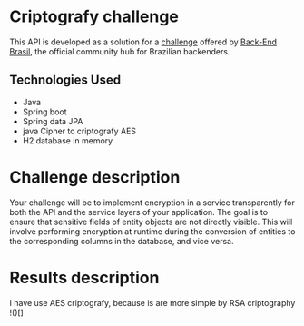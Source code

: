 # Criptografy challenge
This API is developed as a solution for a  [challenge](https://github.com/backend-br/desafios) offered by [Back-End Brasil](https://github.com/backend-br), the official community hub for Brazilian backenders.

## Technologies Used
- Java
- Spring boot
- Spring data JPA 
- java Cipher to criptografy AES 
- H2 database in memory

# Challenge description

Your challenge will be to implement encryption in a service transparently for both the API and the service layers of your application. The goal is to ensure that sensitive fields of entity objects are not directly visible. This will involve performing encryption at runtime during the conversion of entities to the corresponding columns in the database, and vice versa.

# Results description 
I have use AES criptografy, because is are more simple by RSA criptography
!()[]